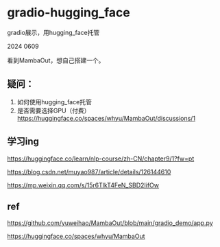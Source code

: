 # gradio-hugging_face
gradio展示，用hugging_face托管

2024 0609

看到MambaOut，想自己搭建一个。

## 疑问：
1. 如何使用hugging_face托管
2. 是否需要选择GPU（付费）https://huggingface.co/spaces/whyu/MambaOut/discussions/1

## 学习ing
https://huggingface.co/learn/nlp-course/zh-CN/chapter9/1?fw=pt

https://blog.csdn.net/muyao987/article/details/126144610

https://mp.weixin.qq.com/s/15r6TlkT4FeN_SBD2IifOw


## ref
https://github.com/yuweihao/MambaOut/blob/main/gradio_demo/app.py

https://huggingface.co/spaces/whyu/MambaOut
